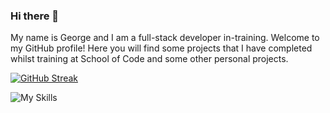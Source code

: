 ### Hi there 👋
<p align="center">
  
My name is George and I am a full-stack developer in-training. Welcome to my GitHub profile! Here you will find some projects that I have completed whilst training at School of Code and some other personal projects.



[![GitHub Streak](https://github-readme-streak-stats.herokuapp.com?user=georgeussher&theme=transparent&border_radius=30)](https://git.io/streak-stats)



![My Skills](https://skillicons.dev/icons?i=git,javascript,html,css,react,nodejs,typescript,figma)

 </p>
<!--
**georgeussher/georgeussher** is a ✨ _special_ ✨ repository because its `README.md` (this file) appears on your GitHub profile.

Here are some ideas to get you started:

- 🔭 I’m currently working on ...
- 🌱 I’m currently learning ...
- 👯 I’m looking to collaborate on ...
- 🤔 I’m looking for help with ...
- 💬 Ask me about ...
- 📫 How to reach me: ...
- 😄 Pronouns: ...
- ⚡ Fun fact: ...
-->

